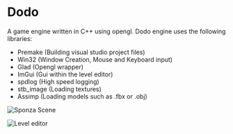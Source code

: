 # Dodo
A game engine written in C++ using opengl.
Dodo engine uses the following libraries:
* Premake (Building visual studio project files)
* Win32 (Window Creation, Mouse and Keyboard input)
* Glad (Opengl wrapper)
* ImGui (Gui within the level editor)
* spdlog (High speed logging)
* stb_image (Loading textures)
* Assimp (Loading models such as .fbx or .obj)

![Sponza Scene](https://i.imgur.com/KohXnpv.png)

![Level editor](https://i.imgur.com/NJ8vQal.png)